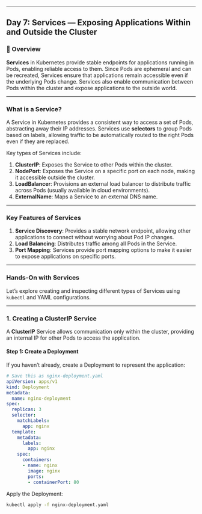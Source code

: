 ﻿---

## Day 7: Services — Exposing Applications Within and Outside the Cluster

### 📘 Overview

**Services** in Kubernetes provide stable endpoints for applications running in Pods, enabling reliable access to them. Since Pods are ephemeral and can be recreated, Services ensure that applications remain accessible even if the underlying Pods change. Services also enable communication between Pods within the cluster and expose applications to the outside world.

---

### What is a Service?

A Service in Kubernetes provides a consistent way to access a set of Pods, abstracting away their IP addresses. Services use **selectors** to group Pods based on labels, allowing traffic to be automatically routed to the right Pods even if they are replaced.

Key types of Services include:
1. **ClusterIP**: Exposes the Service to other Pods within the cluster.
2. **NodePort**: Exposes the Service on a specific port on each node, making it accessible outside the cluster.
3. **LoadBalancer**: Provisions an external load balancer to distribute traffic across Pods (usually available in cloud environments).
4. **ExternalName**: Maps a Service to an external DNS name.

---

### Key Features of Services

1. **Service Discovery**: Provides a stable network endpoint, allowing other applications to connect without worrying about Pod IP changes.
2. **Load Balancing**: Distributes traffic among all Pods in the Service.
3. **Port Mapping**: Services provide port mapping options to make it easier to expose applications on specific ports.

---

### Hands-On with Services

Let’s explore creating and inspecting different types of Services using `kubectl` and YAML configurations.

---

### 1. Creating a ClusterIP Service

A **ClusterIP** Service allows communication only within the cluster, providing an internal IP for other Pods to access the application.

#### Step 1: Create a Deployment

If you haven’t already, create a Deployment to represent the application:

```yaml
# Save this as nginx-deployment.yaml
apiVersion: apps/v1
kind: Deployment
metadata:
  name: nginx-deployment
spec:
  replicas: 3
  selector:
    matchLabels:
      app: nginx
  template:
    metadata:
      labels:
        app: nginx
    spec:
      containers:
      - name: nginx
        image: nginx
        ports:
        - containerPort: 80
```

Apply the Deployment:

```bash
kubectl apply -f nginx-deployment.yaml
```
